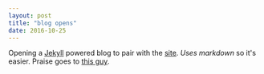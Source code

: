 ```yaml
---
layout: post
title: "blog opens"
date: 2016-10-25
---
```


Opening a [Jekyll](http://jekyllrb.com) powered blog to pair with the [site](http://majlind.com).
*Uses markdown* so it's easier.
Praise goes to [this guy](http://jmcglone.com/guides/github-pages/).
